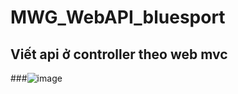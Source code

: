 # MWG_WebAPI_bluesport
## Viết api ở controller theo web mvc
###![image](https://user-images.githubusercontent.com/55152196/127663779-c40f566a-f5bf-4d78-8852-375f7a5fd7c3.png)



